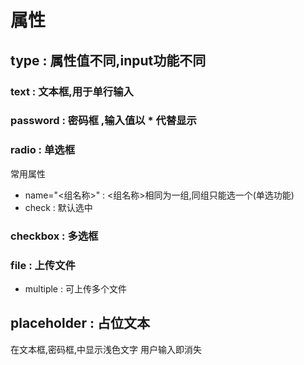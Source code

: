 # 属性
## type : 属性值不同,input功能不同
### text : 文本框,用于单行输入
### password : 密码框 ,输入值以 * 代替显示
### radio : 单选框
常用属性
+ name="<组名称>" : <组名称>相同为一组,同组只能选一个(单选功能)
+ check : 默认选中
### checkbox : 多选框
### file : 上传文件
+ multiple : 可上传多个文件
## placeholder : 占位文本
在文本框,密码框,中显示浅色文字
用户输入即消失


